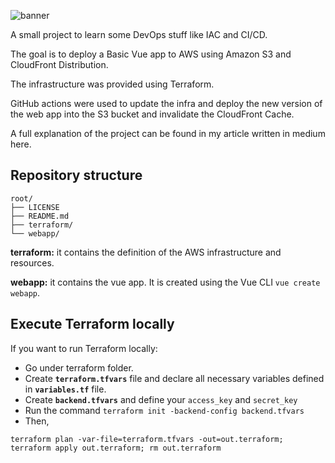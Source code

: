 ![banner](https://i.imgur.com/1RIB1tm.png)

A small project to learn some DevOps stuff like IAC and CI/CD.

The goal is to deploy a Basic Vue app to AWS using Amazon S3 and CloudFront Distribution.

The infrastructure was provided using Terraform.

GitHub actions were used to update the infra and deploy the new version of the web app into the S3 bucket and invalidate the CloudFront Cache.

A full explanation of the project can be found in my article written in medium here.

## Repository structure

```
root/
├── LICENSE
├── README.md
├── terraform/
└── webapp/
```

**terraform:** it contains the definition of the AWS infrastructure and resources.

**webapp:** it contains the vue app. It is created using the Vue CLI `vue create webapp`.

## Execute Terraform locally
If you want to run Terraform locally:
- Go under terraform folder.
- Create **`terraform.tfvars`** file and declare all necessary variables defined in **`variables.tf`** file.
- Create **`backend.tfvars`** and define your `access_key` and `secret_key`
- Run the command `terraform init -backend-config backend.tfvars`
- Then, 
``` 
terraform plan -var-file=terraform.tfvars -out=out.terraform; terraform apply out.terraform; rm out.terraform
```
